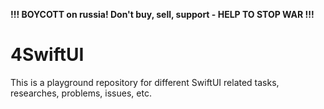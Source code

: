 **!!! BOYCOTT on russia! Don't buy, sell, support - HELP TO STOP WAR !!!**


# 4SwiftUI

This is a playground repository for different SwiftUI related tasks, researches, problems, issues, etc.
